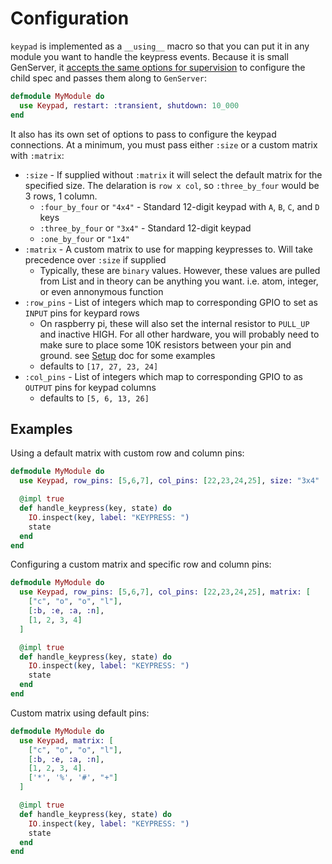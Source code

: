 # Configuration

`keypad` is implemented as a `__using__` macro so that you can put it in any module you want
to handle the keypress events. Because it is small GenServer, it [accepts the same options for supervision](https://hexdocs.pm/elixir/GenServer.html#module-how-to-supervise)
to configure the child spec and passes them along to `GenServer`:

```elixir
defmodule MyModule do
  use Keypad, restart: :transient, shutdown: 10_000
end
```

It also has its own set of options to pass to configure the keypad connections. At a minimum, you must
pass either `:size` or a custom matrix with `:matrix`:

* `:size` - If supplied without `:matrix` it will select the default matrix for the specified size. The delaration is `row x col`, so `:three_by_four` would be 3 rows, 1 column.
  * `:four_by_four` or `"4x4"` - Standard 12-digit keypad with `A`, `B`, `C`, and `D` keys
  * `:three_by_four` or `"3x4"` - Standard 12-digit keypad
  * `:one_by_four` or `"1x4"`
* `:matrix` - A custom matrix to use for mapping keypresses to. Will take precedence over `:size` if supplied
  * Typically, these are `binary` values. However, these values are pulled from List and in theory can be
  anything you want. i.e. atom, integer, or even annonymous function
* `:row_pins` - List of integers which map to corresponding GPIO to set as `INPUT` pins for keypard rows
  * On raspberry pi, these will also set the internal resistor to `PULL_UP` and inactive HIGH. For all other hardware, you will probably need to make sure to place some 10K resistors between your pin and ground. see [Setup](SETUP.md) doc for some examples
  * defaults to `[17, 27, 23, 24]`
* `:col_pins` - List of integers which map to corresponding GPIO to as `OUTPUT` pins for keypad columns
  * defaults to `[5, 6, 13, 26]`

## Examples

Using a default matrix with custom row and column pins:
```elixir
defmodule MyModule do
  use Keypad, row_pins: [5,6,7], col_pins: [22,23,24,25], size: "3x4"

  @impl true
  def handle_keypress(key, state) do
    IO.inspect(key, label: "KEYPRESS: ")
    state
  end
end
```

Configuring a custom matrix and specific row and column pins:
```elixir
defmodule MyModule do
  use Keypad, row_pins: [5,6,7], col_pins: [22,23,24,25], matrix: [
    ["c", "o", "o", "l"],
    [:b, :e, :a, :n],
    [1, 2, 3, 4]
  ]

  @impl true
  def handle_keypress(key, state) do
    IO.inspect(key, label: "KEYPRESS: ")
    state
  end
end
```

Custom matrix using default pins:
```elixir
defmodule MyModule do
  use Keypad, matrix: [
    ["c", "o", "o", "l"],
    [:b, :e, :a, :n],
    [1, 2, 3, 4].
    ['*', '%', '#', "+"]
  ]

  @impl true
  def handle_keypress(key, state) do
    IO.inspect(key, label: "KEYPRESS: ")
    state
  end
end
```